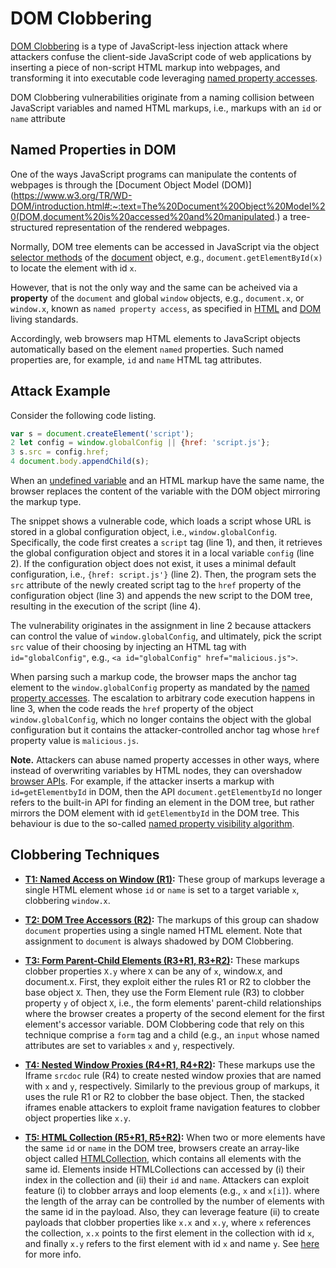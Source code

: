 # DOM Clobbering

[DOM Clobbering](https://wicg.github.io/sanitizer-api/#dom-clobbering) is a type of JavaScript-less injection attack where attackers confuse the client-side JavaScript code of web applications by inserting a piece of non-script HTML markup into webpages, and transforming it into executable code leveraging [named property accesses](https://html.spec.whatwg.org/multipage/window-object.html#named-access-on-the-window-object).

DOM Clobbering vulnerabilities originate from a naming collision between JavaScript variables and named HTML markups, i.e., markups with an `id` or `name` attribute

## Named Properties in DOM

One of the ways JavaScript programs can manipulate the contents of webpages is through the [Document Object Model (DOM)](https://www.w3.org/TR/WD-DOM/introduction.html#:~:text=The%20Document%20Object%20Model%20(DOM,document%20is%20accessed%20and%20manipulated.) a tree-structured representation of the rendered webpages.

Normally, DOM tree elements can be accessed in JavaScript via the object [selector methods](https://www.w3.org/TR/selectors-4/) of the [document](https://developer.mozilla.org/en-US/docs/Web/API/Document) object, e.g., `document.getElementById(x)` to locate the element with id `x`.

However, that is not the only way and the same can be acheived via a **property** of the `document` and global `window` objects, e.g., `document.x`, or `window.x`, 
known as `named property access`, as specified in [HTML](https://html.spec.whatwg.org/multipage/window-object.html#named-access-on-the-window-object) and [DOM](https://html.spec.whatwg.org/multipage/dom.html#dom-tree-accessors) living standards. 

Accordingly, web browsers map HTML elements to JavaScript objects automatically based on the element `named` properties. Such named properties are, for example, `id` and `name` HTML tag attributes. 



## Attack Example

Consider the following code listing. 

```js
var s = document.createElement('script');
2 let config = window.globalConfig || {href: 'script.js'};
3 s.src = config.href;
4 document.body.appendChild(s);
```

When an [undefined variable](https://developer.mozilla.org/en-US/docs/Web/JavaScript/Reference/Global_Objects/undefined) and an HTML markup have the same name, the browser replaces the content of the variable with the DOM object mirroring the markup type. 

The snippet shows a vulnerable code, which loads a script whose URL is stored in a global configuration object, i.e., `window.globalConfig`. Specifically, the code first creates a `script` tag (line 1), and then, it retrieves the global configuration object and stores it in a local variable `config` (line 2). If the configuration object does not exist, it uses a minimal default configuration, i.e., `{href: script.js'}` (line 2). Then, the program sets the `src` attribute of the newly created script tag to the `href` property of the configuration object (line 3) and appends the new script to the DOM tree, resulting in the execution of the script (line 4). 

The vulnerability originates in the assignment in line 2 because
attackers can control the value of `window.globalConfig`, and ultimately, pick the script `src` value of their choosing by injecting an HTML tag with `id="globalConfig"`, e.g., `<a id="globalConfig" href="malicious.js">`. 

When parsing such a markup code, the browser maps the anchor tag element to the `window.globalConfig` property as mandated by the [named property accesses](https://html.spec.whatwg.org/multipage/window-object.html#named-access-on-the-window-object).
The escalation to arbitrary code execution happens in line 3, when the code reads the `href` property of the object `window.globalConfig`, which no longer contains the object with the global configuration but it contains the attacker-controlled anchor tag whose `href` property value is `malicious.js`. 


**Note.** Attackers can abuse named property accesses in other ways, where instead of overwriting variables by HTML nodes, they can overshadow [browser APIs](https://developer.mozilla.org/en-US/docs/Web/API). For example, if the attacker inserts a markup with `id=getElementbyId` in DOM, then the API `document.getElementbyId` no longer refers to the built-in API for finding an element in the DOM tree, but rather mirrors the DOM element with id `getElementbyId` in the DOM tree. This behaviour is due to the so-called [named property visibility algorithm](https://webidl.spec.whatwg.org/#legacy-platform-object-abstract-ops).




## Clobbering Techniques

- **[T1: Named Access on Window (R1)](https://html.spec.whatwg.org/multipage/window-object.html#named-access-on-the-window-object):** These group of markups leverage a single HTML element whose `id` or `name` is set to a target variable `x`, clobbering `window.x`.

- **[T2: DOM Tree Accessors (R2)](https://html.spec.whatwg.org/multipage/dom.html#dom-tree-accessors):** The markups of this group can shadow `document` properties using a single named HTML element. Note that assignment to `document` is always shadowed by DOM Clobbering. 


- **[T3: Form Parent-Child Elements (R3+R1, R3+R2)](https://html.spec.whatwg.org/multipage/forms.html#the-form-element):**
These markups clobber properties `X.y` where `X` can be any of `x`, window.x, and document.x. First, they exploit either the rules R1 or R2 to clobber the base object `X`. Then,
they use the Form Element rule (R3) to clobber property `y` of object `X`, i.e., the form elements' parent-child relationships where the browser creates a property of the second element for the first element's accessor variable. DOM Clobbering code that rely on this technique comprise a `form` tag and a child (e.g., an `input` whose named attributes are set to variables `x` and `y`, respectively. 


- **[T4: Nested Window Proxies (R4+R1, R4+R2)](https://html.spec.whatwg.org/multipage/iframe-embed-object.html#the-iframe-element):** These markups use the Iframe `srcdoc` rule (R4) to create nested window proxies that are named with `x` and `y`, respectively. Similarly to the previous group of markups, it uses the rule R1 or R2 to clobber the base object.
Then, the stacked iframes enable attackers to exploit frame navigation features to clobber object properties like `x.y`.


- **[T5: HTML Collection (R5+R1, R5+R2)](https://dom.spec.whatwg.org/#interface-htmlcollection):**
When two or more elements have the same `id` or `name` in the DOM tree, browsers create an array-like object called [HTMLCollection](https://portswigger.net/research/dom-clobbering-strikes-back), which contains all elements with the same id. 
Elements inside HTMLCollections can accessed by (i) their index in the collection and (ii) their `id` and `name`. 
Attackers can exploit feature (i) to clobber arrays and loop elements (e.g., `x` and `x[i]`). 
where the length of the array can be controlled by the number of elements with the same id in the payload. 
Also, they can leverage feature (ii) to create payloads that clobber properties like `x.x` and `x.y`, where `x` references the collection, `x.x` points to the first element in the collection with id `x`, and finally `x.y` refers to the first element with id `x` and name `y`. See [here](https://research.securitum.com/xss-in-amp4email-dom-clobbering/) for more info.





